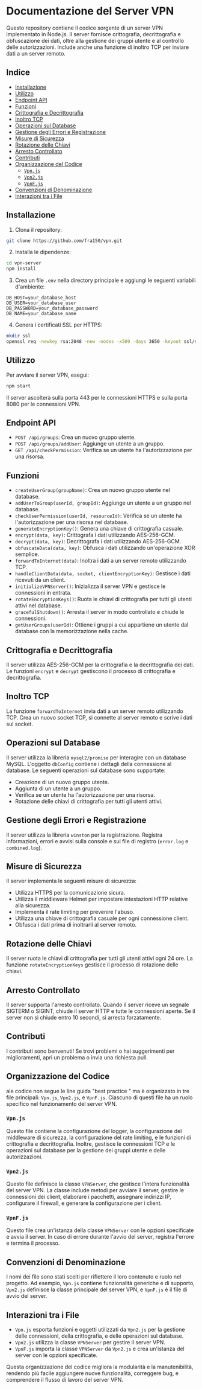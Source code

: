 # Documentazione del Server VPN

Questo repository contiene il codice sorgente di un server VPN implementato in Node.js. Il server fornisce crittografia, decrittografia e obfuscazione dei dati, oltre alla gestione dei gruppi utente e al controllo delle autorizzazioni. Include anche una funzione di inoltro TCP per inviare dati a un server remoto.

## Indice

- [Installazione](#installazione)
- [Utilizzo](#utilizzo)
- [Endpoint API](#endpoint-api)
- [Funzioni](#funzioni)
- [Crittografia e Decrittografia](#crittografia-e-decrittografia)
- [Inoltro TCP](#inoltro-tcp)
- [Operazioni sul Database](#operazioni-sul-database)
- [Gestione degli Errori e Registrazione](#gestione-degli-errori-e-registrazione)
- [Misure di Sicurezza](#misure-di-sicurezza)
- [Rotazione delle Chiavi](#rotazione-delle-chiavi)
- [Arresto Controllato](#arresto-controllato)
- [Contributi](#contributi)
- [Organizzazione del Codice](#organizzazione-del-codice)
  - [`Vpn.js`](#vpnjs)
  - [`Vpn2.js`](#vpn2js)
  - [`VpnF.js`](#vpnfjs)
- [Convenzioni di Denominazione](#convenzioni-di-denominazione)
- [Interazioni tra i File](#interazioni-tra-i-file)

## Installazione

1. Clona il repository:

```bash
git clone https://github.com/fra150/vpn.git
```

2. Installa le dipendenze:

```bash
cd vpn-server
npm install
```

3. Crea un file `.env` nella directory principale e aggiungi le seguenti variabili d'ambiente:

```
DB_HOST=your_database_host
DB_USER=your_database_user
DB_PASSWORD=your_database_password
DB_NAME=your_database_name
```

4. Genera i certificati SSL per HTTPS:

```bash
mkdir ssl
openssl req -newkey rsa:2048 -new -nodes -x509 -days 3650 -keyout ssl/server.key -out ssl/server.crt
```

## Utilizzo

Per avviare il server VPN, esegui:

```bash
npm start
```

Il server ascolterà sulla porta 443 per le connessioni HTTPS e sulla porta 8080 per le connessioni VPN.

## Endpoint API

- `POST /api/groups`: Crea un nuovo gruppo utente.
- `POST /api/groups/addUser`: Aggiunge un utente a un gruppo.
- `GET /api/checkPermission`: Verifica se un utente ha l'autorizzazione per una risorsa.

## Funzioni

- `createUserGroup(groupName)`: Crea un nuovo gruppo utente nel database.
- `addUserToGroup(userId, groupId)`: Aggiunge un utente a un gruppo nel database.
- `checkUserPermission(userId, resourceId)`: Verifica se un utente ha l'autorizzazione per una risorsa nel database.
- `generateEncryptionKey()`: Genera una chiave di crittografia casuale.
- `encrypt(data, key)`: Crittografa i dati utilizzando AES-256-GCM.
- `decrypt(data, key)`: Decrittografa i dati utilizzando AES-256-GCM.
- `obfuscateData(data, key)`: Obfusca i dati utilizzando un'operazione XOR semplice.
- `forwardToInternet(data)`: Inoltra i dati a un server remoto utilizzando TCP.
- `handleClientData(data, socket, clientEncryptionKey)`: Gestisce i dati ricevuti da un client.
- `initializeVPNServer()`: Inizializza il server VPN e gestisce le connessioni in entrata.
- `rotateEncryptionKeys()`: Ruota le chiavi di crittografia per tutti gli utenti attivi nel database.
- `gracefulShutdown()`: Arresta il server in modo controllato e chiude le connessioni.
- `getUserGroups(userId)`: Ottiene i gruppi a cui appartiene un utente dal database con la memorizzazione nella cache.

## Crittografia e Decrittografia

Il server utilizza AES-256-GCM per la crittografia e la decrittografia dei dati. Le funzioni `encrypt` e `decrypt` gestiscono il processo di crittografia e decrittografia.

## Inoltro TCP

La funzione `forwardToInternet` invia dati a un server remoto utilizzando TCP. Crea un nuovo socket TCP, si connette al server remoto e scrive i dati sul socket.

## Operazioni sul Database

Il server utilizza la libreria `mysql2/promise` per interagire con un database MySQL. L'oggetto `dbConfig` contiene i dettagli della connessione al database. Le seguenti operazioni sul database sono supportate:

- Creazione di un nuovo gruppo utente.
- Aggiunta di un utente a un gruppo.
- Verifica se un utente ha l'autorizzazione per una risorsa.
- Rotazione delle chiavi di crittografia per tutti gli utenti attivi.

## Gestione degli Errori e Registrazione

Il server utilizza la libreria `winston` per la registrazione. Registra informazioni, errori e avvisi sulla console e sui file di registro (`error.log` e `combined.log`).

## Misure di Sicurezza

Il server implementa le seguenti misure di sicurezza:

- Utilizza HTTPS per la comunicazione sicura.
- Utilizza il middleware Helmet per impostare intestazioni HTTP relative alla sicurezza.
- Implementa il rate limiting per prevenire l'abuso.
- Utilizza una chiave di crittografia casuale per ogni connessione client.
- Obfusca i dati prima di inoltrarli al server remoto.

## Rotazione delle Chiavi

Il server ruota le chiavi di crittografia per tutti gli utenti attivi ogni 24 ore. La funzione `rotateEncryptionKeys` gestisce il processo di rotazione delle chiavi.

## Arresto Controllato

Il server supporta l'arresto controllato. Quando il server riceve un segnale SIGTERM o SIGINT, chiude il server HTTP e tutte le connessioni aperte. Se il server non si chiude entro 10 secondi, si arresta forzatamente.

## Contributi

I contributi sono benvenuti! Se trovi problemi o hai suggerimenti per miglioramenti, apri un problema o invia una richiesta pull.

## Organizzazione del Codice

ale codice non segue le line guida "best practice " ma è organizzato in tre file principali: `Vpn.js`, `Vpn2.js`, e `VpnF.js`. Ciascuno di questi file ha un ruolo specifico nel funzionamento del server VPN.

### `Vpn.js`

Questo file contiene la configurazione del logger, la configurazione del middleware di sicurezza, la configurazione del rate limiting, e le funzioni di crittografia e decrittografia. Inoltre, gestisce le connessioni TCP e le operazioni sul database per la gestione dei gruppi utente e delle autorizzazioni.

### `Vpn2.js`

Questo file definisce la classe `VPNServer`, che gestisce l'intera funzionalità del server VPN. La classe include metodi per avviare il server, gestire le connessioni dei client, elaborare i pacchetti, assegnare indirizzi IP, configurare il firewall, e generare la configurazione per i client.

### `VpnF.js`

Questo file crea un'istanza della classe `VPNServer` con le opzioni specificate e avvia il server. In caso di errore durante l'avvio del server, registra l'errore e termina il processo.

## Convenzioni di Denominazione

I nomi dei file sono stati scelti per riflettere il loro contenuto e ruolo nel progetto. Ad esempio, `Vpn.js` contiene funzionalità generiche e di supporto, `Vpn2.js` definisce la classe principale del server VPN, e `VpnF.js` è il file di avvio del server.

## Interazioni tra i File

- `Vpn.js` esporta funzioni e oggetti utilizzati da `Vpn2.js` per la gestione delle connessioni, della crittografia, e delle operazioni sul database.
- `Vpn2.js` utilizza la classe `VPNServer` per gestire il server VPN.
- `VpnF.js` importa la classe `VPNServer` da `Vpn2.js` e crea un'istanza del server con le opzioni specificate.

Questa organizzazione del codice migliora la modularità e la manutenibilità, rendendo più facile aggiungere nuove funzionalità, correggere bug, e comprendere il flusso di lavoro del server VPN.
